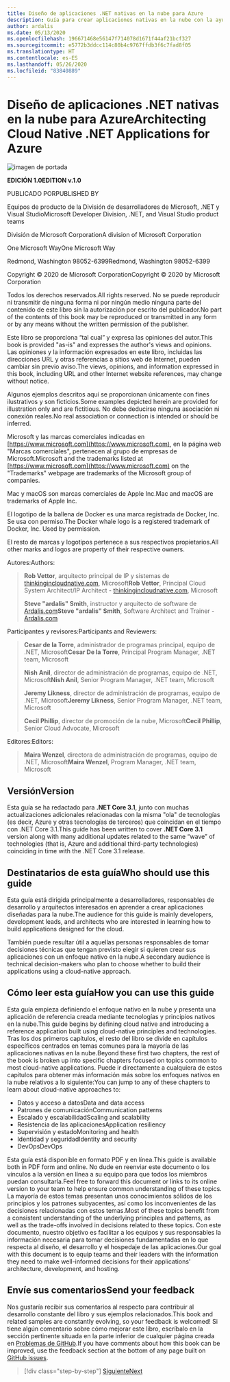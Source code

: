 ```yaml
---
title: Diseño de aplicaciones .NET nativas en la nube para Azure
description: Guía para crear aplicaciones nativas en la nube con la ayuda de contenedores, microservicios y características sin servidor de Azure.
author: ardalis
ms.date: 05/13/2020
ms.openlocfilehash: 196671468e56147f714078d1671f44af21bcf327
ms.sourcegitcommit: e5772b3ddcc114c80b4c9767ffdb3f6c7fad8f05
ms.translationtype: HT
ms.contentlocale: es-ES
ms.lasthandoff: 05/26/2020
ms.locfileid: "83840889"
---
```

# <a name="architecting-cloud-native-net-applications-for-azure"></a><span data-ttu-id="8b343-103">Diseño de aplicaciones .NET nativas en la nube para Azure</span><span class="sxs-lookup"><span data-stu-id="8b343-103">Architecting Cloud Native .NET Applications for Azure</span></span>

![imagen de portada](./media/cover.png)

<span data-ttu-id="8b343-105">**EDICIÓN 1.0**</span><span class="sxs-lookup"><span data-stu-id="8b343-105">**EDITION v.1.0**</span></span>

<span data-ttu-id="8b343-106">PUBLICADO POR</span><span class="sxs-lookup"><span data-stu-id="8b343-106">PUBLISHED BY</span></span>

<span data-ttu-id="8b343-107">Equipos de producto de la División de desarrolladores de Microsoft, .NET y Visual Studio</span><span class="sxs-lookup"><span data-stu-id="8b343-107">Microsoft Developer Division, .NET, and Visual Studio product teams</span></span>

<span data-ttu-id="8b343-108">División de Microsoft Corporation</span><span class="sxs-lookup"><span data-stu-id="8b343-108">A division of Microsoft Corporation</span></span>

<span data-ttu-id="8b343-109">One Microsoft Way</span><span class="sxs-lookup"><span data-stu-id="8b343-109">One Microsoft Way</span></span>

<span data-ttu-id="8b343-110">Redmond, Washington 98052-6399</span><span class="sxs-lookup"><span data-stu-id="8b343-110">Redmond, Washington 98052-6399</span></span>

<span data-ttu-id="8b343-111">Copyright &copy; 2020 de Microsoft Corporation</span><span class="sxs-lookup"><span data-stu-id="8b343-111">Copyright &copy; 2020 by Microsoft Corporation</span></span>

<span data-ttu-id="8b343-112">Todos los derechos reservados.</span><span class="sxs-lookup"><span data-stu-id="8b343-112">All rights reserved.</span></span> <span data-ttu-id="8b343-113">No se puede reproducir ni transmitir de ninguna forma ni por ningún medio ninguna parte del contenido de este libro sin la autorización por escrito del publicador.</span><span class="sxs-lookup"><span data-stu-id="8b343-113">No part of the contents of this book may be reproduced or transmitted in any form or by any means without the written permission of the publisher.</span></span>

<span data-ttu-id="8b343-114">Este libro se proporciona “tal cual” y expresa las opiniones del autor.</span><span class="sxs-lookup"><span data-stu-id="8b343-114">This book is provided "as-is" and expresses the author's views and opinions.</span></span> <span data-ttu-id="8b343-115">Las opiniones y la información expresados en este libro, incluidas las direcciones URL y otras referencias a sitios web de Internet, pueden cambiar sin previo aviso.</span><span class="sxs-lookup"><span data-stu-id="8b343-115">The views, opinions, and information expressed in this book, including URL and other Internet website references, may change without notice.</span></span>

<span data-ttu-id="8b343-116">Algunos ejemplos descritos aquí se proporcionan únicamente con fines ilustrativos y son ficticios.</span><span class="sxs-lookup"><span data-stu-id="8b343-116">Some examples depicted herein are provided for illustration only and are fictitious.</span></span> <span data-ttu-id="8b343-117">No debe deducirse ninguna asociación ni conexión reales.</span><span class="sxs-lookup"><span data-stu-id="8b343-117">No real association or connection is intended or should be inferred.</span></span>

<span data-ttu-id="8b343-118">Microsoft y las marcas comerciales indicadas en [https://www.microsoft.com](https://www.microsoft.com), en la página web "Marcas comerciales", pertenecen al grupo de empresas de Microsoft.</span><span class="sxs-lookup"><span data-stu-id="8b343-118">Microsoft and the trademarks listed at [https://www.microsoft.com](https://www.microsoft.com) on the "Trademarks" webpage are trademarks of the Microsoft group of companies.</span></span>

<span data-ttu-id="8b343-119">Mac y macOS son marcas comerciales de Apple Inc.</span><span class="sxs-lookup"><span data-stu-id="8b343-119">Mac and macOS are trademarks of Apple Inc.</span></span>

<span data-ttu-id="8b343-120">El logotipo de la ballena de Docker es una marca registrada de Docker, Inc. Se usa con permiso.</span><span class="sxs-lookup"><span data-stu-id="8b343-120">The Docker whale logo is a registered trademark of Docker, Inc. Used by permission.</span></span>

<span data-ttu-id="8b343-121">El resto de marcas y logotipos pertenece a sus respectivos propietarios.</span><span class="sxs-lookup"><span data-stu-id="8b343-121">All other marks and logos are property of their respective owners.</span></span>

<span data-ttu-id="8b343-122">Autores:</span><span class="sxs-lookup"><span data-stu-id="8b343-122">Authors:</span></span>

> <span data-ttu-id="8b343-123">**Rob Vettor**, arquitecto principal de IP y sistemas de [thinkingincloudnative.com](http://thinkingincloudnative.com/about/), Microsoft</span><span class="sxs-lookup"><span data-stu-id="8b343-123">**Rob Vettor**, Principal Cloud System Architect/IP Architect - [thinkingincloudnative.com](http://thinkingincloudnative.com/about/), Microsoft</span></span>
>
> <span data-ttu-id="8b343-124">**Steve "ardalis" Smith**, instructor y arquitecto de software de [Ardalis.com](https://ardalis.com)</span><span class="sxs-lookup"><span data-stu-id="8b343-124">**Steve "ardalis" Smith**, Software Architect and Trainer - [Ardalis.com](https://ardalis.com)</span></span>

<span data-ttu-id="8b343-125">Participantes y revisores:</span><span class="sxs-lookup"><span data-stu-id="8b343-125">Participants and Reviewers:</span></span>

> <span data-ttu-id="8b343-126">**Cesar de la Torre**, administrador de programas principal, equipo de .NET, Microsoft</span><span class="sxs-lookup"><span data-stu-id="8b343-126">**Cesar De la Torre**, Principal Program Manager, .NET team, Microsoft</span></span>
>
> <span data-ttu-id="8b343-127">**Nish Anil**, director de administración de programas, equipo de .NET, Microsoft</span><span class="sxs-lookup"><span data-stu-id="8b343-127">**Nish Anil**, Senior Program Manager, .NET team, Microsoft</span></span>
>
> <span data-ttu-id="8b343-128">**Jeremy Likness**, director de administración de programas, equipo de .NET, Microsoft</span><span class="sxs-lookup"><span data-stu-id="8b343-128">**Jeremy Likness**, Senior Program Manager, .NET team, Microsoft</span></span>
>
> <span data-ttu-id="8b343-129">**Cecil Phillip**, director de promoción de la nube, Microsoft</span><span class="sxs-lookup"><span data-stu-id="8b343-129">**Cecil Phillip**, Senior Cloud Advocate, Microsoft</span></span>

<span data-ttu-id="8b343-130">Editores:</span><span class="sxs-lookup"><span data-stu-id="8b343-130">Editors:</span></span>

> <span data-ttu-id="8b343-131">**Maira Wenzel**, directora de administración de programas, equipo de .NET, Microsoft</span><span class="sxs-lookup"><span data-stu-id="8b343-131">**Maira Wenzel**, Program Manager, .NET team, Microsoft</span></span>

## <a name="version"></a><span data-ttu-id="8b343-132">Versión</span><span class="sxs-lookup"><span data-stu-id="8b343-132">Version</span></span>

<span data-ttu-id="8b343-133">Esta guía se ha redactado para **.NET Core 3.1**, junto con muchas actualizaciones adicionales relacionadas con la misma "ola" de tecnologías (es decir, Azure y otras tecnologías de terceros) que coincidan en el tiempo con .NET Core 3.1.</span><span class="sxs-lookup"><span data-stu-id="8b343-133">This guide has been written to cover **.NET Core 3.1** version along with many additional updates related to the same “wave” of technologies (that is, Azure and additional third-party technologies) coinciding in time with the .NET Core 3.1 release.</span></span>

## <a name="who-should-use-this-guide"></a><span data-ttu-id="8b343-134">Destinatarios de esta guía</span><span class="sxs-lookup"><span data-stu-id="8b343-134">Who should use this guide</span></span>

<span data-ttu-id="8b343-135">Esta guía está dirigida principalmente a desarrolladores, responsables de desarrollo y arquitectos interesados en aprender a crear aplicaciones diseñadas para la nube.</span><span class="sxs-lookup"><span data-stu-id="8b343-135">The audience for this guide is mainly developers, development leads, and architects who are interested in learning how to build applications designed for the cloud.</span></span>

<span data-ttu-id="8b343-136">También puede resultar útil a aquellas personas responsables de tomar decisiones técnicas que tengan previsto elegir si quieren crear sus aplicaciones con un enfoque nativo en la nube.</span><span class="sxs-lookup"><span data-stu-id="8b343-136">A secondary audience is technical decision-makers who plan to choose whether to build their applications using a cloud-native approach.</span></span>

## <a name="how-you-can-use-this-guide"></a><span data-ttu-id="8b343-137">Cómo leer esta guía</span><span class="sxs-lookup"><span data-stu-id="8b343-137">How you can use this guide</span></span>

<span data-ttu-id="8b343-138">Esta guía empieza definiendo el enfoque nativo en la nube y presenta una aplicación de referencia creada mediante tecnologías y principios nativos en la nube.</span><span class="sxs-lookup"><span data-stu-id="8b343-138">This guide begins by defining cloud native and introducing a reference application built using cloud-native principles and technologies.</span></span> <span data-ttu-id="8b343-139">Tras los dos primeros capítulos, el resto del libro se divide en capítulos específicos centrados en temas comunes para la mayoría de las aplicaciones nativas en la nube.</span><span class="sxs-lookup"><span data-stu-id="8b343-139">Beyond these first two chapters, the rest of the book is broken up into specific chapters focused on topics common to most cloud-native applications.</span></span> <span data-ttu-id="8b343-140">Puede ir directamente a cualquiera de estos capítulos para obtener más información más sobre los enfoques nativos en la nube relativos a lo siguiente:</span><span class="sxs-lookup"><span data-stu-id="8b343-140">You can jump to any of these chapters to learn about cloud-native approaches to:</span></span>

- <span data-ttu-id="8b343-141">Datos y acceso a datos</span><span class="sxs-lookup"><span data-stu-id="8b343-141">Data and data access</span></span>
- <span data-ttu-id="8b343-142">Patrones de comunicación</span><span class="sxs-lookup"><span data-stu-id="8b343-142">Communication patterns</span></span>
- <span data-ttu-id="8b343-143">Escalado y escalabilidad</span><span class="sxs-lookup"><span data-stu-id="8b343-143">Scaling and scalability</span></span>
- <span data-ttu-id="8b343-144">Resistencia de las aplicaciones</span><span class="sxs-lookup"><span data-stu-id="8b343-144">Application resiliency</span></span>
- <span data-ttu-id="8b343-145">Supervisión y estado</span><span class="sxs-lookup"><span data-stu-id="8b343-145">Monitoring and health</span></span>
- <span data-ttu-id="8b343-146">Identidad y seguridad</span><span class="sxs-lookup"><span data-stu-id="8b343-146">Identity and security</span></span>
- <span data-ttu-id="8b343-147">DevOps</span><span class="sxs-lookup"><span data-stu-id="8b343-147">DevOps</span></span>

<span data-ttu-id="8b343-148">Esta guía está disponible en formato PDF y en línea.</span><span class="sxs-lookup"><span data-stu-id="8b343-148">This guide is available both in PDF form and online.</span></span> <span data-ttu-id="8b343-149">No dude en reenviar este documento o los vínculos a la versión en línea a su equipo para que todos los miembros puedan consultarla.</span><span class="sxs-lookup"><span data-stu-id="8b343-149">Feel free to forward this document or links to its online version to your team to help ensure common understanding of these topics.</span></span> <span data-ttu-id="8b343-150">La mayoría de estos temas presentan unos conocimientos sólidos de los principios y los patrones subyacentes, así como los inconvenientes de las decisiones relacionadas con estos temas.</span><span class="sxs-lookup"><span data-stu-id="8b343-150">Most of these topics benefit from a consistent understanding of the underlying principles and patterns, as well as the trade-offs involved in decisions related to these topics.</span></span> <span data-ttu-id="8b343-151">Con este documento, nuestro objetivo es facilitar a los equipos y sus responsables la información necesaria para tomar decisiones fundamentadas en lo que respecta al diseño, el desarrollo y el hospedaje de las aplicaciones.</span><span class="sxs-lookup"><span data-stu-id="8b343-151">Our goal with this document is to equip teams and their leaders with the information they need to make well-informed decisions for their applications' architecture, development, and hosting.</span></span>

## <a name="send-your-feedback"></a><span data-ttu-id="8b343-152">Envíe sus comentarios</span><span class="sxs-lookup"><span data-stu-id="8b343-152">Send your feedback</span></span>

<span data-ttu-id="8b343-153">Nos gustaría recibir sus comentarios al respecto para contribuir al desarrollo constante del libro y sus ejemplos relacionados.</span><span class="sxs-lookup"><span data-stu-id="8b343-153">This book and related samples are constantly evolving, so your feedback is welcomed!</span></span> <span data-ttu-id="8b343-154">Si tiene algún comentario sobre cómo mejorar este libro, escríbalo en la sección pertinente situada en la parte inferior de cualquier página creada en [Problemas de GitHub](https://github.com/dotnet/docs/issues).</span><span class="sxs-lookup"><span data-stu-id="8b343-154">If you have comments about how this book can be improved, use the feedback section at the bottom of any page built on [GitHub issues](https://github.com/dotnet/docs/issues).</span></span>

>[!div class="step-by-step"]
>[<span data-ttu-id="8b343-155">Siguiente</span><span class="sxs-lookup"><span data-stu-id="8b343-155">Next</span></span>](introduction.md)
